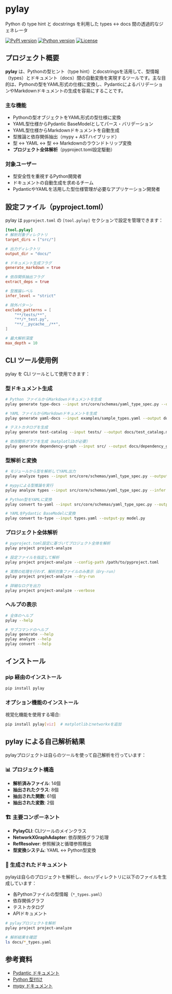 # pylay
Python の type hint と docstrings を利用した types <-> docs 間の透過的なジェネレータ

[![PyPI version](https://img.shields.io/pypi/v/pylay.svg)](https://pypi.org/project/pylay/)
[![Python version](https://img.shields.io/pypi/pyversions/pylay.svg)](https://pypi.org/project/pylay/)
[![License](https://img.shields.io/pypi/l/pylay.svg)](https://github.com/biwakonbu/pylay/blob/main/LICENSE)

## プロジェクト概要

**pylay** は、Pythonの型ヒント（type hint）とdocstringsを活用して、型情報（types）とドキュメント（docs）間の自動変換を実現するツールです。主な目的は、Pythonの型をYAML形式の仕様に変換し、PydanticによるバリデーションやMarkdownドキュメントの生成を容易にすることです。

### 主な機能
- Pythonの型オブジェクトをYAML形式の型仕様に変換
- YAML型仕様からPydantic BaseModelとしてパース・バリデーション
- YAML型仕様からMarkdownドキュメントを自動生成
- 型推論と依存関係抽出（mypy + ASTハイブリッド）
- 型 <-> YAML <-> 型 <-> Markdownのラウンドトリップ変換
- **プロジェクト全体解析**（pyproject.toml設定駆動）

### 対象ユーザー
- 型安全性を重視するPython開発者
- ドキュメントの自動生成を求めるチーム
- PydanticやYAMLを活用した型仕様管理が必要なアプリケーション開発者

## 設定ファイル（pyproject.toml）

pylay は `pyproject.toml` の `[tool.pylay]` セクションで設定を管理できます：

```toml
[tool.pylay]
# 解析対象ディレクトリ
target_dirs = ["src/"]

# 出力ディレクトリ
output_dir = "docs/"

# ドキュメント生成フラグ
generate_markdown = true

# 依存関係抽出フラグ
extract_deps = true

# 型推論レベル
infer_level = "strict"

# 除外パターン
exclude_patterns = [
    "**/tests/**",
    "**/*_test.py",
    "**/__pycache__/**",
]

# 最大解析深度
max_depth = 10
```

## CLI ツール使用例

pylay を CLI ツールとして使用できます：

### 型ドキュメント生成
```bash
# Python ファイルからMarkdownドキュメントを生成
pylay generate type-docs --input src/core/schemas/yaml_type_spec.py --output docs/types.md

# YAML ファイルからMarkdownドキュメントを生成
pylay generate yaml-docs --input examples/sample_types.yaml --output docs/yaml_types.md

# テストカタログを生成
pylay generate test-catalog --input tests/ --output docs/test_catalog.md

# 依存関係グラフを生成（matplotlibが必要）
pylay generate dependency-graph --input src/ --output docs/dependency_graph.png
```

### 型解析と変換
```bash
# モジュールから型を解析してYAML出力
pylay analyze types --input src/core/schemas/yaml_type_spec.py --output-yaml types.yaml

# mypyによる型推論を実行
pylay analyze types --input src/core/schemas/yaml_type_spec.py --infer

# Python型をYAMLに変換
pylay convert to-yaml --input src/core/schemas/yaml_type_spec.py --output types.yaml

# YAMLをPydantic BaseModelに変換
pylay convert to-type --input types.yaml --output-py model.py
```

### プロジェクト全体解析
```bash
# pyproject.toml設定に基づいてプロジェクト全体を解析
pylay project project-analyze

# 設定ファイルを指定して解析
pylay project project-analyze --config-path /path/to/pyproject.toml

# 実際の処理を行わず、解析対象ファイルのみ表示（dry-run）
pylay project project-analyze --dry-run

# 詳細なログを出力
pylay project project-analyze --verbose
```

### ヘルプの表示
```bash
# 全体のヘルプ
pylay --help

# サブコマンドのヘルプ
pylay generate --help
pylay analyze --help
pylay convert --help
```

## インストール

### pip 経由のインストール
```bash
pip install pylay
```

### オプション機能のインストール

視覚化機能を使用する場合:

```bash
pip install pylay[viz]  # matplotlibとnetworkxを追加
```

## pylay による自己解析結果

pylayプロジェクトは自らのツールを使って自己解析を行っています：

### 📊 プロジェクト構造
- **解析済みファイル**: 14個
- **抽出されたクラス**: 8個
- **抽出された関数**: 61個
- **抽出された変数**: 2個

### 🏗️ 主要コンポーネント
- **PylayCLI**: CLIツールのメインクラス
- **NetworkXGraphAdapter**: 依存関係グラフ処理
- **RefResolver**: 参照解決と循環参照検出
- **型変換システム**: YAML ↔ Python型変換

### 📁 生成されたドキュメント
pylayは自らのプロジェクトを解析し、`docs/`ディレクトリに以下のファイルを生成しています：

- 各Pythonファイルの型情報（`*_types.yaml`）
- 依存関係グラフ
- テストカタログ
- APIドキュメント

```bash
# pylayプロジェクトを解析
pylay project project-analyze

# 解析結果を確認
ls docs/*_types.yaml
```

## 参考資料

- [Pydantic ドキュメント](https://docs.pydantic.dev/)
- [Python 型付け](https://docs.python.org/3/library/typing.html)
- [mypy ドキュメント](https://mypy.readthedocs.io/en/stable/)
